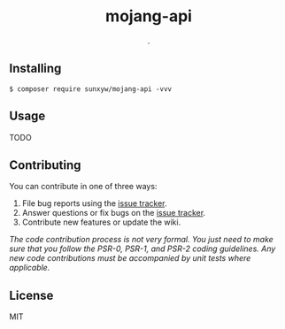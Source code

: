 <h1 align="center"> mojang-api </h1>

<p align="center"> .</p>


## Installing

```shell
$ composer require sunxyw/mojang-api -vvv
```

## Usage

TODO

## Contributing

You can contribute in one of three ways:

1. File bug reports using the [issue tracker](https://github.com/sunxyw/mojang-api/issues).
2. Answer questions or fix bugs on the [issue tracker](https://github.com/sunxyw/mojang-api/issues).
3. Contribute new features or update the wiki.

_The code contribution process is not very formal. You just need to make sure that you follow the PSR-0, PSR-1, and PSR-2 coding guidelines. Any new code contributions must be accompanied by unit tests where applicable._

## License

MIT